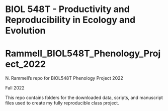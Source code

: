 # BIOL 548T - Productivity and Reproducibility in Ecology and Evolution
  # Rammell_BIOL548T_Phenology_Project_2022
N. Rammell’s repo for BIOL548T Phenology Project 2022

Fall 2022

This repo contains folders for the downloaded data, scripts, and manuscript files
used to create my fully reproducible class project. 



